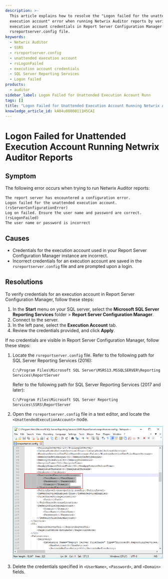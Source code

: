 ```yaml
---
description: >-
  This article explains how to resolve the "Logon failed for the unattended
  execution account" error when running Netwrix Auditor reports by verifying
  execution account credentials in Report Server Configuration Manager or in the
  rsreportserver.config file.
keywords:
  - Netwrix Auditor
  - SSRS
  - rsreportserver.config
  - unattended execution account
  - rsLogonFailed
  - execution account credentials
  - SQL Server Reporting Services
  - Logon failed
products:
  - auditor
sidebar_label: Logon Failed for Unattended Execution Account Runn
tags: []
title: "Logon Failed for Unattended Execution Account Running Netwrix Auditor Reports"
knowledge_article_id: kA04u00000111H5CAI
---
```


# Logon Failed for Unattended Execution Account Running Netwrix Auditor Reports

## Symptom

The following error occurs when trying to run Netwrix Auditor reports:

```text
The report server has encountered a configuration error.
Logon failed for the unattended execution account. (rsServerConfigurationError)
Log on failed. Ensure the user name and password are correct. (rsLogonFailed)
The user name or password is incorrect
```

## Causes

- Credentials for the execution account used in your Report Server Configuration Manager instance are incorrect.
- Incorrect credentials for an execution account are saved in the `rsreportserver.config` file and are prompted upon a login.

## Resolutions

To verify credentials for an execution account in Report Server Configuration Manager, follow these steps:

1. In the **Start** menu on your SQL server, select the **Microsoft SQL Server Reporting Services** folder > **Report Server Configuration Manager**.
2. Connect to the server.
3. In the left pane, select the **Execution Account** tab.
4. Review the credentials provided, and click **Apply**.

If no credentials are visible in Report Server Configuration Manager, follow these steps:

1. Locate the `rsreportserver.config` file. Refer to the following path for SQL Server Reporting Services (2016):

   ```text
   C:\Program Files\Microsoft SQL Server\MSRS13.MSSQLSERVER\Reporting Services\ReportServer
   ```

   Refer to the following path for SQL Server Reporting Services (2017 and later):

   ```text
   C:\Program Files\Microsoft SQL Server Reporting Services\SSRS\ReportServer
   ```

2. Open the `rsreportserver.config` file in a text editor, and locate the `<UnattendedExecutionAccount>` node.

   ![UnattendedExecutionAccount node](images/ka04u00000117zS_0EM4u000008MT4S.png)

3. Delete the credentials specified in `<UserName>`, `<Password>`, and `<Domain>` fields.
